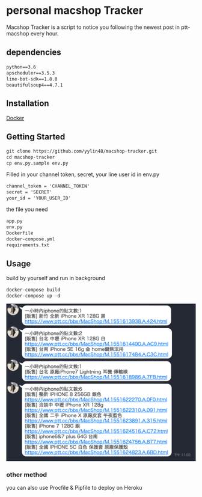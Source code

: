 personal macshop Tracker
====
Macshop Tracker is a script to notice you following the newest post in ptt-macshop every hour.

## dependencies
    python==3.6
    apscheduler==3.5.3
    line-bot-sdk==1.8.0
    beautifulsoup4==4.7.1
    
## Installation
 [Docker](https://www.docker.com)
 
## Getting Started
    git clone https://github.com/yylin48/macshop-tracker.git
    cd macshop-tracker
    cp env.py.sample env.py 
    
Filled in your channel token, secret, your line user id in env.py

	channel_token = 'CHANNEL_TOKEN'
	secret = 'SECRET'
	your_id = 'YOUR_USER_ID'
	
the file you need
	
	app.py
	env.py
	Dockerfile
	docker-compose.yml
	requirements.txt
	
## Usage

build by yourself and run in background

    docker-compose build
    docker-compose up -d


![image](https://github.com/yylin48/macshop-tracker/blob/master/png/macshop-tracker-example.png)      

### other method

you can also use Procfile & Pipfile to deploy on Heroku

	
